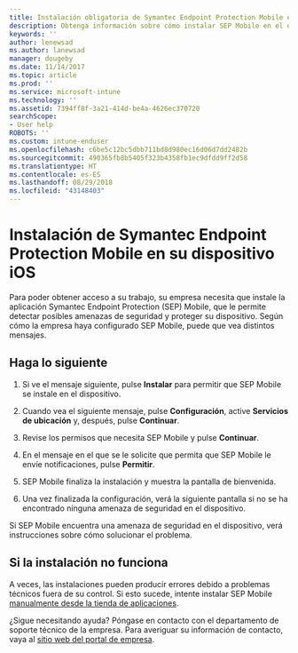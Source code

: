 ```yaml
---
title: Instalación obligatoria de Symantec Endpoint Protection Mobile en el dispositivo iOS | Microsoft Docs
description: Obtenga información sobre cómo instalar SEP Mobile en el dispositivo iOS.
keywords: ''
author: lenewsad
ms.author: lanewsad
manager: dougeby
ms.date: 11/14/2017
ms.topic: article
ms.prod: ''
ms.service: microsoft-intune
ms.technology: ''
ms.assetid: 7394ff8f-3a21-414d-be4a-4626ec370720
searchScope:
- User help
ROBOTS: ''
ms.custom: intune-enduser
ms.openlocfilehash: c6be5c12bc5dbb711bd8d980ec16d06d7dd2482b
ms.sourcegitcommit: 490365fb8b5405f323b4358fb1ec9dfdd9ff2d58
ms.translationtype: HT
ms.contentlocale: es-ES
ms.lasthandoff: 08/29/2018
ms.locfileid: "43148403"
---
```

# <a name="install-symantec-endpoint-protection-mobile-on-your-ios-device"></a>Instalación de Symantec Endpoint Protection Mobile en su dispositivo iOS

Para poder obtener acceso a su trabajo, su empresa necesita que instale la aplicación Symantec Endpoint Protection (SEP) Mobile, que le permite detectar posibles amenazas de seguridad y proteger su dispositivo. Según cómo la empresa haya configurado SEP Mobile, puede que vea distintos mensajes.

## <a name="what-you-need-to-do"></a>Haga lo siguiente

1.  Si ve el mensaje siguiente, pulse **Instalar** para permitir que SEP Mobile se instale en el dispositivo.

2. Cuando vea el siguiente mensaje, pulse **Configuración**, active **Servicios de ubicación** y, después, pulse **Continuar**.

3. Revise los permisos que necesita SEP Mobile y pulse **Continuar**.

4. En el mensaje en el que se le solicite que permita que SEP Mobile le envíe notificaciones, pulse **Permitir**.

5. SEP Mobile finaliza la instalación y muestra la pantalla de bienvenida.

6. Una vez finalizada la configuración, verá la siguiente pantalla si no se ha encontrado ninguna amenaza de seguridad en el dispositivo.

Si SEP Mobile encuentra una amenaza de seguridad en el dispositivo, verá instrucciones sobre cómo solucionar el problema.

## <a name="if-the-installation-doesnt-work"></a>Si la instalación no funciona

A veces, las instalaciones pueden producir errores debido a problemas técnicos fuera de su control. Si esto sucede, intente instalar SEP Mobile [manualmente desde la tienda de aplicaciones](https://itunes.apple.com/app/sep-mobile/id695620821).

¿Sigue necesitando ayuda? Póngase en contacto con el departamento de soporte técnico de la empresa. Para averiguar su información de contacto, vaya al [sitio web del portal de empresa](https://go.microsoft.com/fwlink/?linkid=2010980).

